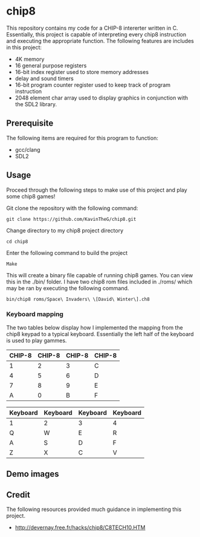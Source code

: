 # chip8

This repository contains my code for a CHIP-8 intererter written in C. Essentially, this project is capable of interpreting every chip8 instruction and executing the appropriate function. The following features are includes in this project: 

- 4K memory 
- 16 general purpose registers
- 16-bit index register used to store memory addresses
- delay and sound timers
- 16-bit program counter register used to keep track of program instruction
- 2048 element char array used to display graphics in conjunction with the SDL2 library.

## Prerequisite 

The following items are required for this program to function:

- gcc/clang
- SDL2 

## Usage

Proceed through the following steps to make use of this project and play some chip8 games!

Git clone the repository with the following command: 

```
git clone https://github.com/KavinTheG/chip8.git
```

Change directory to my chip8 project directory

```
cd chip8
```

Enter the following command to build the project

```
Make
```

This will create a binary file capable of running chip8 games. You can view this in the ./bin/ folder. I have two chip8 rom files included in ./roms/ which may be ran by executing the following command.

```
bin/chip8 roms/Space\ Invaders\ \[David\ Winter\].ch8
```

### Keyboard mapping 

The two tables below display how I implemented the mapping from the chip8 keypad to a typical keyboard. Essentially the left half of the keyboard is used to play gammes.

| CHIP-8 | CHIP-8 | CHIP-8 | CHIP-8 |
|--------|--------|--------|--------|
| 1      | 2      | 3      | C      |
| 4      | 5      | 6      | D      |
| 7      | 8      | 9      | E      |
| A      | 0      | B      | F      |

| Keyboard | Keyboard | Keyboard | Keyboard |
|----------|----------|----------|----------|
| 1        | 2        | 3        | 4        |
| Q        | W        | E        | R        |
| A        | S        | D        | F        |
| Z        | X        | C        | V        |


## Demo images


## Credit 
The following resources provided much guidance in implementing this project. 

- http://devernay.free.fr/hacks/chip8/C8TECH10.HTM





